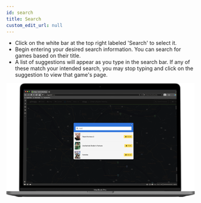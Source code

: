 ```yaml
---
id: search
title: Search
custom_edit_url: null
---
```

- Click on the white bar at the top right labeled 'Search' to select it.
- Begin entering your desired search information. You can search for games based on their title.
- A list of suggestions will appear as you type in the search bar. If any of these match your intended search, you may stop typing and click on the suggestion to view that game's page.

![search example](../static/img/1.png)